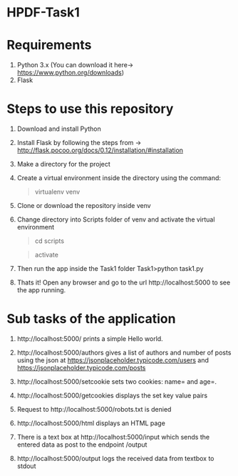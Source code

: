 # HPDF-Task1

# Requirements
1. Python 3.x (You can download it here-> https://www.python.org/downloads)
2. Flask

# Steps to use this repository
1. Download and install Python 

2. Install Flask by following the steps from -> http://flask.pocoo.org/docs/0.12/installation/#installation

3. Make a directory for the project

4. Create a virtual environment inside the directory using the command:  
     >virtualenv venv

5. Clone or download the repository inside venv 

6. Change directory into Scripts folder of venv and activate the virtual environment 
    >cd scripts
    
    >activate
   
7. Then run the app inside the Task1 folder
    Task1>python task1.py
    
8. Thats it! Open any browser and go to the url http://localhost:5000 to see the app running.

# Sub tasks of the application
1. http://localhost:5000/ prints a simple Hello world.

2. http://localhost:5000/authors gives a list of authors and number of posts using the json at                                              https://jsonplaceholder.typicode.com/users
   and https://jsonplaceholder.typicode.com/posts
   
3. http://localhost:5000/setcookie sets two cookies:
   name=<your-first-name> and age=<your-age>.
   
4. http://localhost:5000/getcookies displays the set key value pairs

5. Request to http://localhost:5000/robots.txt is denied

6. http://localhost:5000/html displays an HTML page

7. There is a text box at http://localhost:5000/input which sends the entered data as post to the endpoint /output

8.  http://localhost:5000/output logs the received data from textbox to stdout
    
    

   
